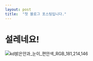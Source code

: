 ```yaml
---
layout: post
title:  "첫 블로그 포스팅입니다."
---
```


# 설레네요!



![kd밝은안과_눈이_편안색_RGB_181,214,146](C:\jaehee831.github.io\jaehee831.github.io\images\2023-09-17-first\kd밝은안과_눈이_편안색_RGB_181,214,146.jpg)
